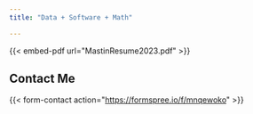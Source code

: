 ```yaml
---
title: "Data + Software + Math"

---
```

<!-- **Currently** Data Scientist, Machine Learning at [Next Insurance](https://www.nextinsurance.com/)

**Previously** Data Science Lead @ [Mutiny](https://www.mutinyhq.com)

**Previously** Sr. Staff Data Scientist @ [Mailchimp](https://www.mailchimp.com) -->

{{< embed-pdf url="MastinResume2023.pdf" >}}


## Contact Me

<!-- Staff Data Scientist @ [Mailchimp](https://www.mailchimp.com)

Sr. Data Scientist @ [Mailchimp](https://www.mailchimp.com)

Data Software Engineer @ [Mailchimp](https://www.mailchimp.com) -->

{{< form-contact action="https://formspree.io/f/mnqewoko" >}}

